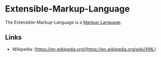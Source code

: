 # Extensible-Markup-Language

The Extensible-Markup-Language is a [Markup-Language](9300000.md).

## Links

- Wikipedia: [https://en.wikipedia.org](https://en.wikipedia.org/wiki/XML)
